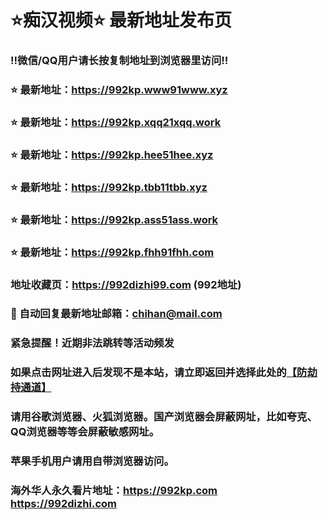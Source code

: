 # ⭐️痴汉视频⭐️ 最新地址发布页

### ‼️微信/QQ用户请长按复制地址到浏览器里访问‼️

### ⭐️ 最新地址：https://992kp.www91www.xyz

### ⭐️ 最新地址：https://992kp.xqq21xqq.work

### ⭐️ 最新地址：https://992kp.hee51hee.xyz

### ⭐️ 最新地址：https://992kp.tbb11tbb.xyz

### ⭐️ 最新地址：https://992kp.ass51ass.work

### ⭐️ 最新地址：https://992kp.fhh91fhh.com



### 地址收藏页：https://992dizhi99.com (992地址)
### 📧 自动回复最新地址邮箱：chihan@mail.com
### 紧急提醒！近期非法跳转等活动频发
### 如果点击网址进入后发现不是本站，请立即返回并选择此处的[【防劫持通道】](https://23.224.130.222:7583)
### 请用谷歌浏览器、火狐浏览器。国产浏览器会屏蔽网址，比如夸克、QQ浏览器等等会屏蔽敏感网址。
### 苹果手机用户请用自带浏览器访问。
### 海外华人永久看片地址：https://992kp.com  https://992dizhi.com
